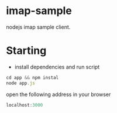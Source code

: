 imap-sample
===========

nodejs imap sample client.

	
Starting
===========

* install dependencies and run script
```javascript
cd app && npm instal 
node app.js
```

open the following address in your browser
```javascript
localhost:3000
```

